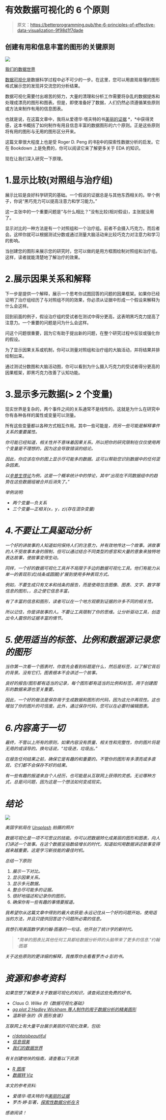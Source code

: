 # 有效数据可视化的 6 个原则

> 原文：<https://betterprogramming.pub/the-6-principles-of-effective-data-visualization-9f98d1f7dade>

## 创建有用和信息丰富的图形的关键原则

![](img/91619f211a0619105a438d5a8246e840.png)

[我们的数据世界](https://ourworldindata.org/annual-co2-emissions)

[数据可视化](https://en.wikipedia.org/wiki/Data_visualization)是数据科学过程中必不可少的一步。在这里，您可以用直观易懂的图形格式展示您的发现并交流您的分析结果。

数据可视化需要付出艰苦的努力，大量的清理和分析工作需要将杂乱的数据提炼和处理成漂亮的图形和图表。但是，即使准备好了数据，人们仍然必须遵循某些原则或方法来制作有用的信息图表。

也就是说，在这篇文章中，我将从爱德华·塔夫特的书[美丽的证据](https://www.edwardtufte.com/tufte/books_be) *，*中获得灵感，这本书概括了如何制作有用且信息丰富的数据图形的六个原则。正是这些原则将有用的图形与无用的图形区分开来。

这篇文章很大程度上也是受 Roger D. Peng 的书[R](https://bookdown.org/rdpeng/exdata/principles-of-analytic-graphics.html)中的探索性数据分析的启发。它在 Bookdown 上是免费的，你可以阅读它来了解更多关于 EDA 的知识。

现在让我们深入研究一下原理。

# 1.显示比较(对照组与治疗组)

展示比较是良好科学研究的基础。一个假说的证据总是与其他东西相关的。举个例子，你说“黑巧克力可以提高注意力和学习能力。”

这一主张中的一个重要问题是“与什么相比？”没有比较(相对假设)，主张就没用了。

显示对比的一种方法是有一个对照组和一个治疗组。前者不会摄入巧克力，而后者会。这样你就可以根据测试分数或通过测量大脑活动来比较巧克力对注意力和学习的影响。

当创建您的图形来展示您的研究时，您可以做的是用方框图绘制对照组和治疗组。这样，读者就能清楚地了解治疗的效果。

# 2.展示因果关系和解释

下一步是提供一个解释，展示一个思考你试图回答的问题的因果框架。如果你已经证明了治疗组经历了与对照组不同的效果，你必须从证据中形成一个假设来解释为什么会这样。

回到前面的例子，假设治疗组的受试者在测试中得分更高，这表明黑巧克力提高了注意力。一个重要的问题是问为什么会这样。

问这个问题很重要，因为它有助于提出新的问题，在整个研究过程中反驳或强化你的假设。

为了显示因果关系或机制，你可以测量对照组和治疗组的大脑活动，并将结果并排绘制出来。

通过测试分数图和大脑活动图，你可以看到为什么摄入巧克力的受试者得分更高的因果框架，即黑巧克力改善了认知功能。

# 3.显示多元数据(> 2 个变量)

现实世界是复杂的，两个事件之间的关系通常不是线性的。这就是为什么在研究中你有各种各样的属性或变量可以测量。

所有这些变量都以各种方式相互作用。其中一些可能是[](https://en.wikipedia.org/wiki/Confounding)*，而另一些可能是解释事件关系的重要属性。*

*你可能已经知道，相关性并不意味着因果关系。所以把你的研究限制在仅仅使用两个变量是不理想的，因为这会导致错误的结论。*

*因此，你应该在你的图上显示尽可能多的数据。这可以帮助您识别数据中的任何混杂因素。*

*以[辛普生悖论](https://en.wikipedia.org/wiki/Simpson%27s_paradox)为例，这是一个概率统计中的悖论，其中“出现在不同数据组中的趋势在这些数据组被合并后消失了。”*

*举例说明:*

*   *两个变量—负关系*
*   *三个变量—正相关(x，y，z)(存在混杂变量)*

# *4.不要让工具驱动分析*

*一个好的讲故事的人知道如何保持人们的注意力，并有效地传达一个故事。讲故事的人不受故事本身的限制，但可以通过结合不同类型的感官和大量的意象来独特地表达故事，使故事变得生动。*

*同样，一个好的数据可视化工具并不局限于手边的数据可视化工具。他们有能力从单一的表现形式(线条或圆圈)扩展到使用多种表现方式。*

*例如，不要生成只有文本和线条的报告，而是使用包含图像、图表、文字、数字等信息的图形。，总之使它信息丰富。*

*有了丰富的信息和图形，读者可以在一个地方观察到证据的许多不同的相关性。*

*所以记住，你是讲故事的人。不要让工具限制了你的思维。让分析驱动工具，创造出令人震惊的证据丰富的情节。*

# *5.使用适当的标签、比例和数据源记录您的图形*

*当你第一次看一个图表时，你首先会看到标题是什么，然后是标签，以了解它背后的背景。没有它们，图表根本不会讲述一个故事。*

*良好的报告/图形都有适当的记录，每个图形都有适当的比例和标签。用于创建图形的数据来源也至关重要。*

*因此，一个好的做法是保存用于生成数据和图形的代码，因为这允许再现性。这也增加了你的图片的可信度。此外，通过保存代码，您可以在必要时编辑图表。*

# *6.内容高于一切*

*最终，不管以上所有的原则，如果内容没有质量、相关性和完整性，你的图片将是无用的或误导的。换句话说，“垃圾进，垃圾出。”*

*在报告任何结果之前，确保它是有趣的和重要的。不管你的图形有多漂亮或多直观，它们都不会保存不好的结果。*

*有一些有趣的报道来自个人经历，也可能是从互联网上获得的灵感。无论哪种方式，总是问问题，因为这是一个想法如何变成现实。*

# *结论*

*![](img/4d3ea5a3a68bef2b4ff5f4b9ffc20f02.png)*

*美国宇航局在 [Unsplash](https://unsplash.com?utm_source=medium&utm_medium=referral) 拍摄的照片*

*数据可视化是一项不可思议的技能。你可以把数据转化成美丽的图形和图表，向人们讲述一个故事。在这个数据呈指数级增长的时代，知道如何用数据讲述故事变得越来越重要。这是学习新技能的最佳时机。*

*总结一下原则:*

1.  *展示一下对比。*
2.  *显示因果关系。*
3.  *显示多元数据。*
4.  *整合尽可能多的证据。*
5.  *很好地描述和记录你的图形。*
6.  *确保你有一些有趣的事情要报道。*

*我希望你从这篇文章中得到的最大收获是:永远记住从一个好的问题开始，使用适当的方法，并且只提供回答这个问题所必需的信息。*

*我想引用美国数学家约翰·图基的一句话，他开创了统计学的新时代。*

> *"简单的图表比其他任何工具都给数据分析师的头脑带来了更多的信息."约翰·图基*

*关于这些原则的更详细的解释，我推荐你去看看罗杰·d·彭的书。*

# *资源和参考资料*

*如果您想了解更多关于数据可视化的知识，请查阅这些免费的好书。*

*   *Claus O. Wilke 的《数据可视化基础》*
*   *[gg plot 2:Hadley Wickham 等人制作的用于数据分析的精美图形](https://ggplot2-book.org/)*
*   *温斯顿·张的《R 图形食谱》*

*互联网上有大量平台展示美丽的可视化效果，包括:*

*   *[r/dataisbeautiful](https://www.reddit.com/r/dataisbeautiful/)*
*   *[信息很美](https://informationisbeautiful.net/)*
*   *[我们的数据世界](https://ourworldindata.org/)*

*有关创建地块的指南，请查看以下资源:*

*   *[R 图库](https://www.r-graph-gallery.com/)*
*   *[数据转 Viz](https://www.data-to-viz.com/)*

*本文的参考资料:*

*   *爱德华·塔夫特的书[美丽的证据](https://www.edwardtufte.com/tufte/books_be)*
*   *罗杰·婷·彭著，[探索性数据分析在 R](https://bookdown.org/rdpeng/exdata/principles-of-analytic-graphics.html)*

*感谢阅读！*